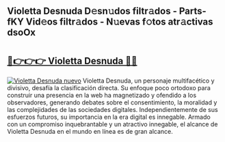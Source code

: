 ## Violetta Desnuda D𝚎sn𝚞dos filtr𝚊dos - Parts-fKY Vid𝚎os filtr𝚊dos - N𝚞evas f𝚘tos atr𝚊ctivas dsoOx

# <h2><a href="http://mb4n73.tromn.icu/?c=Violetta+Desnuda">🔗👉👉👉 Violetta Desnuda 🔗🔗</a></h2>

[![Violetta Desnuda nuevo](https://i.imgur.com/pEAQMta.gif)](http://mb4n73.tromn.icu/?c=Violetta+Desnuda)
Violetta Desnuda, un personaje multifacético y divisivo, desafía la clasificación directa. Su enfoque poco ortodoxo para construir una presencia en la web ha magnetizado y ofendido a los observadores, generando debates sobre el consentimiento, la moralidad y las complejidades de las sociedades digitales. Independientemente de sus esfuerzos futuros, su importancia en la era digital es innegable. Armado con un compromiso inquebrantable y un atractivo innegable, el alcance de Violetta Desnuda en el mundo en línea es de gran alcance.

